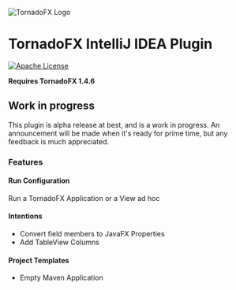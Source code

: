 ![TornadoFX Logo](https://raw.githubusercontent.com/edvin/tornadofx/master/graphics/tornado-fx-logo.png?raw=true "TornadoFX")

# TornadoFX IntelliJ IDEA Plugin

[![Apache License](https://img.shields.io/badge/license-Apache%20License%202.0-blue.svg)](http://www.apache.org/licenses/LICENSE-2.0)

**Requires TornadoFX 1.4.6**

## Work in progress

This plugin is alpha release at best, and is a work in progress. An announcement will be made when it's ready for prime time, but any feedback is much appreciated.

### Features

#### Run Configuration

Run a TornadoFX Application or a View ad hoc

#### Intentions

- Convert field members to JavaFX Properties
- Add TableView Columns

#### Project Templates

- Empty Maven Application